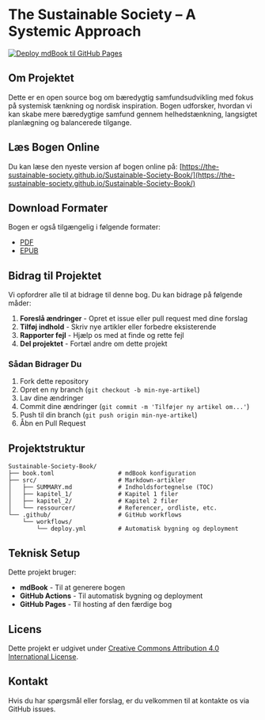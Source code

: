# The Sustainable Society – A Systemic Approach

[![Deploy mdBook til GitHub Pages](https://github.com/The-Sustainable-Society/Sustainable-Society-Book/actions/workflows/deploy.yml/badge.svg)](https://github.com/The-Sustainable-Society/Sustainable-Society-Book/actions/workflows/deploy.yml)

## Om Projektet

Dette er en open source bog om bæredygtig samfundsudvikling med fokus på systemisk tænkning og nordisk inspiration. Bogen udforsker, hvordan vi kan skabe mere bæredygtige samfund gennem helhedstænkning, langsigtet planlægning og balancerede tilgange.

## Læs Bogen Online

Du kan læse den nyeste version af bogen online på:
[https://the-sustainable-society.github.io/Sustainable-Society-Book/](https://the-sustainable-society.github.io/Sustainable-Society-Book/)

## Download Formater

Bogen er også tilgængelig i følgende formater:
- [PDF](https://the-sustainable-society.github.io/Sustainable-Society-Book/downloads/book.pdf)
- [EPUB](https://the-sustainable-society.github.io/Sustainable-Society-Book/downloads/book.epub)

## Bidrag til Projektet

Vi opfordrer alle til at bidrage til denne bog. Du kan bidrage på følgende måder:

1. **Foreslå ændringer** - Opret et issue eller pull request med dine forslag
2. **Tilføj indhold** - Skriv nye artikler eller forbedre eksisterende
3. **Rapporter fejl** - Hjælp os med at finde og rette fejl
4. **Del projektet** - Fortæl andre om dette projekt

### Sådan Bidrager Du

1. Fork dette repository
2. Opret en ny branch (`git checkout -b min-nye-artikel`)
3. Lav dine ændringer
4. Commit dine ændringer (`git commit -m 'Tilføjer ny artikel om...'`)
5. Push til din branch (`git push origin min-nye-artikel`)
6. Åbn en Pull Request

## Projektstruktur

```
Sustainable-Society-Book/
├── book.toml                  # mdBook konfiguration
├── src/                       # Markdown-artikler
│   ├── SUMMARY.md             # Indholdsfortegnelse (TOC)
│   ├── kapitel_1/             # Kapitel 1 filer
│   ├── kapitel_2/             # Kapitel 2 filer
│   └── ressourcer/            # Referencer, ordliste, etc.
└── .github/                   # GitHub workflows
    └── workflows/
        └── deploy.yml         # Automatisk bygning og deployment
```

## Teknisk Setup

Dette projekt bruger:
- **mdBook** - Til at generere bogen
- **GitHub Actions** - Til automatisk bygning og deployment
- **GitHub Pages** - Til hosting af den færdige bog

## Licens

Dette projekt er udgivet under [Creative Commons Attribution 4.0 International License](LICENSE).

## Kontakt

Hvis du har spørgsmål eller forslag, er du velkommen til at kontakte os via GitHub issues.
